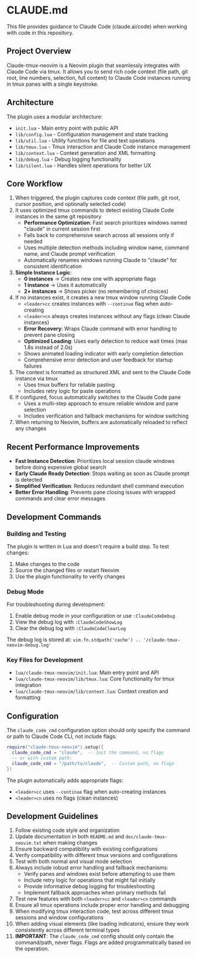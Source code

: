 # CLAUDE.md

This file provides guidance to Claude Code (claude.ai/code) when working with code in this repository.

## Project Overview

Claude-tmux-neovim is a Neovim plugin that seamlessly integrates with Claude Code via tmux. It allows you to send rich code context (file path, git root, line numbers, selection, full content) to Claude Code instances running in tmux panes with a single keystroke.

## Architecture

The plugin uses a modular architecture:

- `init.lua` - Main entry point with public API
- `lib/config.lua` - Configuration management and state tracking
- `lib/util.lua` - Utility functions for file and text operations
- `lib/tmux.lua` - Tmux interaction and Claude Code instance management
- `lib/context.lua` - Context generation and XML formatting
- `lib/debug.lua` - Debug logging functionality
- `lib/silent.lua` - Handles silent operations for better UX

## Core Workflow

1. When triggered, the plugin captures code context (file path, git root, cursor position, and optionally selected code)
2. It uses optimized tmux commands to detect existing Claude Code instances in the same git repository
   - **Performance Optimization**: Fast search prioritizes windows named "claude" in current session first
   - Falls back to comprehensive search across all sessions only if needed
   - Uses multiple detection methods including window name, command name, and Claude prompt verification
   - Automatically renames windows running Claude to "claude" for consistent identification
3. **Simple Instance Logic**: 
   - **0 instances** → Creates new one with appropriate flags
   - **1 instance** → Uses it automatically 
   - **2+ instances** → Shows picker (no remembering of choices)
4. If no instances exist, it creates a new tmux window running Claude Code
   - `<leader>cc` creates instances with `--continue` flag when auto-creating
   - `<leader>cn` always creates instances without any flags (clean Claude instances)
   - **Error Recovery**: Wraps Claude command with error handling to prevent pane closing
   - **Optimized Loading**: Uses early detection to reduce wait times (max 1.8s instead of 2.0s)
   - Shows animated loading indicator with early completion detection
   - Comprehensive error detection and user feedback for startup failures
5. The context is formatted as structured XML and sent to the Claude Code instance via tmux
   - Uses tmux buffers for reliable pasting
   - Includes retry logic for paste operations
6. If configured, focus automatically switches to the Claude Code pane
   - Uses a multi-step approach to ensure reliable window and pane selection
   - Includes verification and fallback mechanisms for window switching
7. When returning to Neovim, buffers are automatically reloaded to reflect any changes

## Recent Performance Improvements

- **Fast Instance Detection**: Prioritizes local session claude windows before doing expensive global search
- **Early Claude Ready Detection**: Stops waiting as soon as Claude prompt is detected
- **Simplified Verification**: Reduces redundant shell command execution
- **Better Error Handling**: Prevents pane closing issues with wrapped commands and clear error messages

## Development Commands

### Building and Testing

The plugin is written in Lua and doesn't require a build step. To test changes:

1. Make changes to the code
2. Source the changed files or restart Neovim
3. Use the plugin functionality to verify changes

### Debug Mode

For troubleshooting during development:

1. Enable debug mode in your configuration or use `:ClaudeCodeDebug`
2. View the debug log with `:ClaudeCodeShowLog`
3. Clear the debug log with `:ClaudeCodeClearLog`

The debug log is stored at: `vim.fn.stdpath('cache') .. '/claude-tmux-neovim-debug.log'`

### Key Files for Development

- `lua/claude-tmux-neovim/init.lua`: Main entry point and API
- `lua/claude-tmux-neovim/lib/tmux.lua`: Core functionality for tmux integration
- `lua/claude-tmux-neovim/lib/context.lua`: Context creation and formatting

## Configuration

The `claude_code_cmd` configuration option should only specify the command or path to Claude Code CLI, not include flags:

```lua
require("claude-tmux-neovim").setup({
  claude_code_cmd = "claude",  -- Just the command, no flags
  -- or with custom path:
  claude_code_cmd = "/path/to/claude",  -- Custom path, no flags
})
```

The plugin automatically adds appropriate flags:
- `<leader>cc` uses `--continue` flag when auto-creating instances
- `<leader>cn` uses no flags (clean instances)

## Development Guidelines

1. Follow existing code style and organization
2. Update documentation in both `README.md` and `doc/claude-tmux-neovim.txt` when making changes
3. Ensure backward compatibility with existing configurations
4. Verify compatibility with different tmux versions and configurations
5. Test with both normal and visual mode selection
6. Always include robust error handling and fallback mechanisms:
   - Verify panes and windows exist before attempting to use them
   - Include retry logic for operations that might fail initially
   - Provide informative debug logging for troubleshooting
   - Implement fallback approaches when primary methods fail
7. Test new features with both `<leader>cc` and `<leader>cn` commands
8. Ensure all tmux operations include proper error handling and debugging
9. When modifying tmux interaction code, test across different tmux sessions and window configurations
10. When adding visual elements (like loading indicators), ensure they work consistently across different terminal types
11. **IMPORTANT**: The `claude_code_cmd` config should only contain the command/path, never flags. Flags are added programmatically based on the operation.